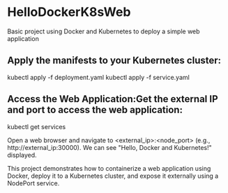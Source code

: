 # HelloDockerK8sWeb
Basic project using Docker and Kubernetes to deploy a simple web application

## Apply the manifests to your Kubernetes cluster:
kubectl apply -f deployment.yaml
kubectl apply -f service.yaml

## Access the Web Application:Get the external IP and port to access the web application:
kubectl get services

Open a web browser and navigate to <external_ip>:<node_port> (e.g., http://external_ip:30000). We can see "Hello, Docker and Kubernetes!" displayed.

This project demonstrates how to containerize a web application using Docker, deploy it to a Kubernetes cluster, and expose it externally using a NodePort service.
